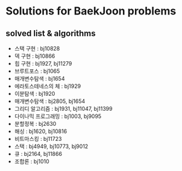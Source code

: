 # Solutions for BaekJoon problems

## solved list & algorithms

* 스택 구현 : bj10828
* 덱 구현 : bj10866
* 힙 구현 : bj1927, bj11279
* 브루트포스 : bj1065
* 매개변수탐색 : bj1654
* 에라토스테네스의 체 : bj1929
* 이분탐색 : bj1920
* 매개변수탐색 : bj2805, bj1654
* 그리디 알고리즘 :  bj1931, bj11047, bj11399
* 다이나믹 프로그래밍 : bj1003, bj9095
* 분할정복 : bj2630
* 해싱 : bj1620, bj10816
* 비트마스킹 : bj11723
* 스택 : bj4949, bj10773, bj9012
* 큐 : bj2164, bj11866
* 조합론 : bj1010
